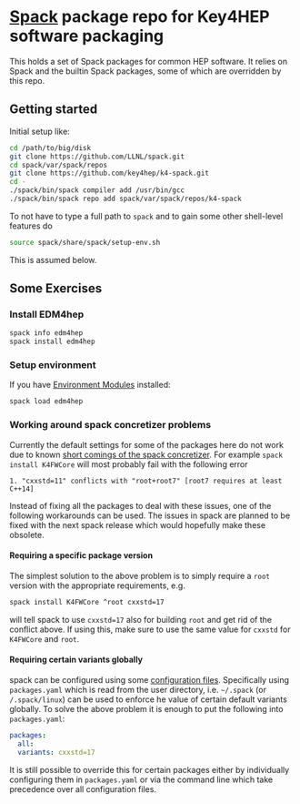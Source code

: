 # [Spack](https://github.com/LLNL/spack) package repo for Key4HEP software packaging

This holds a set of Spack packages for common HEP software.  It relies
on Spack and the builtin Spack packages, some of which are overridden
by this repo.

## Getting started

Initial setup like:

```bash
cd /path/to/big/disk
git clone https://github.com/LLNL/spack.git
cd spack/var/spack/repos
git clone https://github.com/key4hep/k4-spack.git
cd -
./spack/bin/spack compiler add /usr/bin/gcc
./spack/bin/spack repo add spack/var/spack/repos/k4-spack
```

To not have to type a full path to `spack` and to gain some other shell-level features do

```bash
source spack/share/spack/setup-env.sh
```

This is assumed below.


## Some Exercises

### Install EDM4hep

```bash
spack info edm4hep
spack install edm4hep
```

### Setup environment

If you have [Environment Modules](http://modules.sf.net) installed:

```bash
spack load edm4hep
```

### Working around spack concretizer problems

Currently the default settings for some of the packages here do not work due to
known [short comings of the spack
concretizer](https://spack.readthedocs.io/en/latest/known_issues.html#variants-are-not-properly-forwarded-to-dependencies).
For example `spack install K4FWCore` will most probably fail with the following error

```
1. "cxxstd=11" conflicts with "root+root7" [root7 requires at least C++14]
```

Instead of fixing all the packages to deal with these issues, one of the
following workarounds can be used. The issues in spack are planned to be fixed
with the next spack release which would hopefully make these obsolete.

#### Requiring a specific package version

The simplest solution to the above problem is to simply require a `root` version
with the appropriate requirements, e.g.

```bash
spack install K4FWCore ^root cxxstd=17
```

will tell spack to use `cxxstd=17` also for building `root` and get rid of the
conflict above. If using this, make sure to use the same value for `cxxstd` for
`K4FWCore` and `root`.

#### Requiring certain variants globally

spack can be configured using some [configuration
files](https://spack.readthedocs.io/en/latest/configuration.html). Specifically
using `packages.yaml` which is read from the user directory, i.e. `~/.spack` (or
`/.spack/linux`) can be used to enforce he value of certain default variants
globally. To solve the above problem it is enough to put the following into
`packages.yaml`:

```yaml
packages:
  all:
  variants: cxxstd=17
  ```

It is still possible to override this for certain packages either by
individually configuring them in `packages.yaml` or via the command line which
take precedence over all configuration files.
